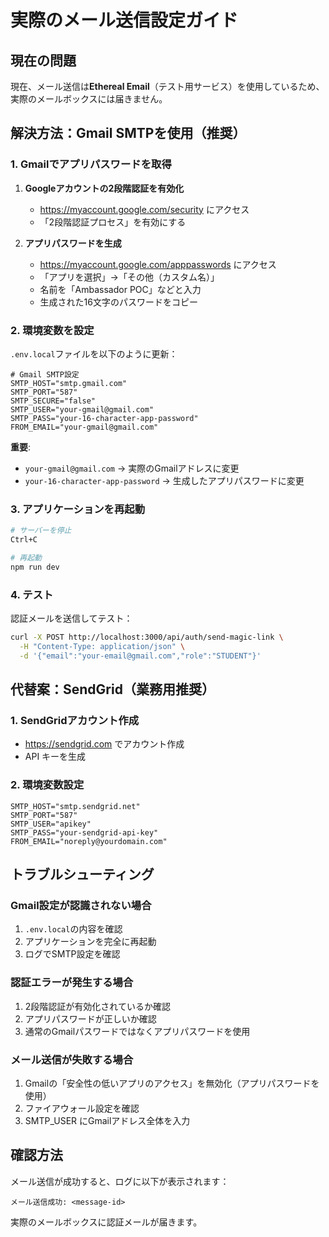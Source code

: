 # 実際のメール送信設定ガイド

## 現在の問題
現在、メール送信は**Ethereal Email**（テスト用サービス）を使用しているため、実際のメールボックスには届きません。

## 解決方法：Gmail SMTPを使用（推奨）

### 1. Gmailでアプリパスワードを取得

1. **Googleアカウントの2段階認証を有効化**
   - https://myaccount.google.com/security にアクセス
   - 「2段階認証プロセス」を有効にする

2. **アプリパスワードを生成**
   - https://myaccount.google.com/apppasswords にアクセス
   - 「アプリを選択」→「その他（カスタム名）」
   - 名前を「Ambassador POC」などと入力
   - 生成された16文字のパスワードをコピー

### 2. 環境変数を設定

`.env.local`ファイルを以下のように更新：

```env
# Gmail SMTP設定
SMTP_HOST="smtp.gmail.com"
SMTP_PORT="587"
SMTP_SECURE="false"
SMTP_USER="your-gmail@gmail.com"
SMTP_PASS="your-16-character-app-password"
FROM_EMAIL="your-gmail@gmail.com"
```

**重要**: 
- `your-gmail@gmail.com` → 実際のGmailアドレスに変更
- `your-16-character-app-password` → 生成したアプリパスワードに変更

### 3. アプリケーションを再起動

```bash
# サーバーを停止
Ctrl+C

# 再起動
npm run dev
```

### 4. テスト

認証メールを送信してテスト：
```bash
curl -X POST http://localhost:3000/api/auth/send-magic-link \
  -H "Content-Type: application/json" \
  -d '{"email":"your-email@gmail.com","role":"STUDENT"}'
```

## 代替案：SendGrid（業務用推奨）

### 1. SendGridアカウント作成
- https://sendgrid.com でアカウント作成
- API キーを生成

### 2. 環境変数設定
```env
SMTP_HOST="smtp.sendgrid.net"
SMTP_PORT="587"
SMTP_USER="apikey"
SMTP_PASS="your-sendgrid-api-key"
FROM_EMAIL="noreply@yourdomain.com"
```

## トラブルシューティング

### Gmail設定が認識されない場合
1. `.env.local`の内容を確認
2. アプリケーションを完全に再起動
3. ログでSMTP設定を確認

### 認証エラーが発生する場合
1. 2段階認証が有効化されているか確認
2. アプリパスワードが正しいか確認
3. 通常のGmailパスワードではなくアプリパスワードを使用

### メール送信が失敗する場合
1. Gmailの「安全性の低いアプリのアクセス」を無効化（アプリパスワードを使用）
2. ファイアウォール設定を確認
3. SMTP_USER にGmailアドレス全体を入力

## 確認方法

メール送信が成功すると、ログに以下が表示されます：
```
メール送信成功: <message-id>
```

実際のメールボックスに認証メールが届きます。 